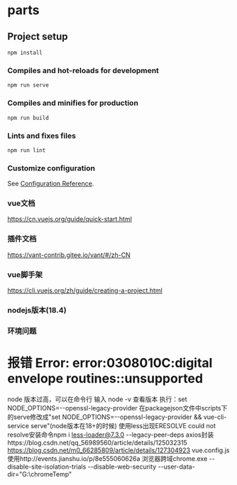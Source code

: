 # parts

## Project setup
```
npm install
```

### Compiles and hot-reloads for development
```
npm run serve
```

### Compiles and minifies for production
```
npm run build
```

### Lints and fixes files
```
npm run lint
```

### Customize configuration
See [Configuration Reference](https://cli.vuejs.org/config/).


### vue文档
https://cn.vuejs.org/guide/quick-start.html

### 插件文档
https://vant-contrib.gitee.io/vant/#/zh-CN

### vue脚手架
https://cli.vuejs.org/zh/guide/creating-a-project.html

### nodejs版本(18.4)

### 环境问题
 # 报错 Error: error:0308010C:digital envelope routines::unsupported
node 版本过高，可以在命令行  输入 node -v 查看版本
执行：set NODE_OPTIONS=--openssl-legacy-provider
在packagejson文件中scripts下的serve修改成"set NODE_OPTIONS=--openssl-legacy-provider && vue-cli-service serve"(node版本在18+的时候)
使用less出现ERESOLVE could not resolve安装命令npm i less-loader@7.3.0 --legacy-peer-deps
axios封装https://blog.csdn.net/qq_56989560/article/details/125032315
https://blog.csdn.net/m0_66285809/article/details/127304923
vue.config.js使用http://events.jianshu.io/p/8e555060626a
浏览器跨域chrome.exe --disable-site-isolation-trials --disable-web-security --user-data-dir="G:\chromeTemp"